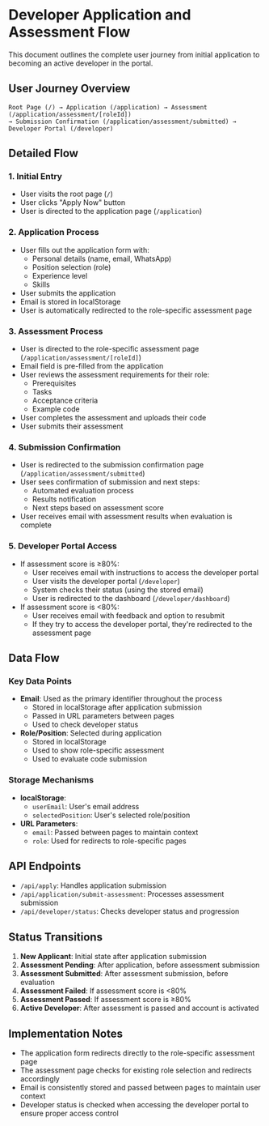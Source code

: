 # Developer Application and Assessment Flow

This document outlines the complete user journey from initial application to becoming an active developer in the portal.

## User Journey Overview

```
Root Page (/) → Application (/application) → Assessment (/application/assessment/[roleId]) 
→ Submission Confirmation (/application/assessment/submitted) → Developer Portal (/developer)
```

## Detailed Flow

### 1. Initial Entry
- User visits the root page (`/`)
- User clicks "Apply Now" button
- User is directed to the application page (`/application`)

### 2. Application Process
- User fills out the application form with:
  - Personal details (name, email, WhatsApp)
  - Position selection (role)
  - Experience level
  - Skills
- User submits the application
- Email is stored in localStorage
- User is automatically redirected to the role-specific assessment page

### 3. Assessment Process
- User is directed to the role-specific assessment page (`/application/assessment/[roleId]`)
- Email field is pre-filled from the application
- User reviews the assessment requirements for their role:
  - Prerequisites
  - Tasks
  - Acceptance criteria
  - Example code
- User completes the assessment and uploads their code
- User submits their assessment

### 4. Submission Confirmation
- User is redirected to the submission confirmation page (`/application/assessment/submitted`)
- User sees confirmation of submission and next steps:
  - Automated evaluation process
  - Results notification
  - Next steps based on assessment score
- User receives email with assessment results when evaluation is complete

### 5. Developer Portal Access
- If assessment score is ≥80%:
  - User receives email with instructions to access the developer portal
  - User visits the developer portal (`/developer`)
  - System checks their status (using the stored email)
  - User is redirected to the dashboard (`/developer/dashboard`)
- If assessment score is <80%:
  - User receives email with feedback and option to resubmit
  - If they try to access the developer portal, they're redirected to the assessment page

## Data Flow

### Key Data Points
- **Email**: Used as the primary identifier throughout the process
  - Stored in localStorage after application submission
  - Passed in URL parameters between pages
  - Used to check developer status
- **Role/Position**: Selected during application
  - Stored in localStorage
  - Used to show role-specific assessment
  - Used to evaluate code submission

### Storage Mechanisms
- **localStorage**:
  - `userEmail`: User's email address
  - `selectedPosition`: User's selected role/position
- **URL Parameters**:
  - `email`: Passed between pages to maintain context
  - `role`: Used for redirects to role-specific pages

## API Endpoints

- `/api/apply`: Handles application submission
- `/api/application/submit-assessment`: Processes assessment submission
- `/api/developer/status`: Checks developer status and progression

## Status Transitions

1. **New Applicant**: Initial state after application submission
2. **Assessment Pending**: After application, before assessment submission
3. **Assessment Submitted**: After assessment submission, before evaluation
4. **Assessment Failed**: If assessment score is <80%
5. **Assessment Passed**: If assessment score is ≥80%
6. **Active Developer**: After assessment is passed and account is activated

## Implementation Notes

- The application form redirects directly to the role-specific assessment page
- The assessment page checks for existing role selection and redirects accordingly
- Email is consistently stored and passed between pages to maintain user context
- Developer status is checked when accessing the developer portal to ensure proper access control 